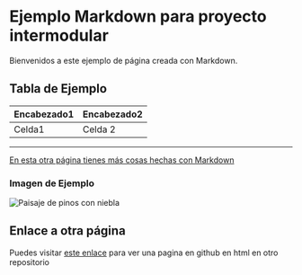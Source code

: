 <!-- Ejemplo pag web markdown Sara Lacalle Garcia -->
# Ejemplo Markdown para proyecto intermodular

Bienvenidos a este ejemplo de página creada con Markdown.

## Tabla de Ejemplo
|Encabezado1 |Encabezado2|
|------------|-----------|
| Celda1     | Celda 2   | 

***
[En esta otra página tienes más cosas hechas con Markdown](https://sarlacgar.github.io/Ejemplo_pagina_markdown_proyecto_intermodular/aprendiendo_markdown)

### Imagen de Ejemplo

![Paisaje de pinos con niebla](https://images.unsplash.com/photo-1732130318657-c8740c0f5215?q=80&w=2070&auto=format&fit=crop&ixlib=rb-4.0.3&ixid=M3wxMjA3fDB8MHxwaG90by1wYWdlfHx8fGVufDB8fHx8fA%3D%3D)

## Enlace a otra página

Puedes visitar [este enlace](https://sarlacgar.github.io/Ejemplo_pagina_enlaces_html/index.html) para ver una  pagina en github en html en otro repositorio


